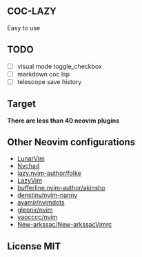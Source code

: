 ## COC-LAZY

Easy to use

## TODO

- [ ] visual mode toggle_checkbox
- [ ] markdown coc lsp
- [ ] telescope save history

## Target

**There are less than 40 neovim plugins**

## Other Neovim configurations

- [LunarVim](https://github.com/LunarVim/LunarVim)
- [Nvchad](https://github.com/NvChad/NvChad)
- [lazy.nvim-author/folke](https://github.com/folke/dot)
- [LazyVim](https://github.com/LazyVim/LazyVim)
- [bufferline.nvim-author/akinsho](https://github.com/akinsho/dotfiles)
- [denstiny/nvim-nanny](https://github.com/denstiny/nvim-nanny)
- [ayamir/nvimdots](https://github.com/ayamir/nvimdots)
- [glepnir/nvim](https://github.com/glepnir/nvim)
- [yaocccc/nvim](https://github.com/yaocccc/nvim) 
- [New-arkssac/New-arkssacVimrc](https://github.com/New-arkssac/New-arkssacVimrc) 

## License MIT
